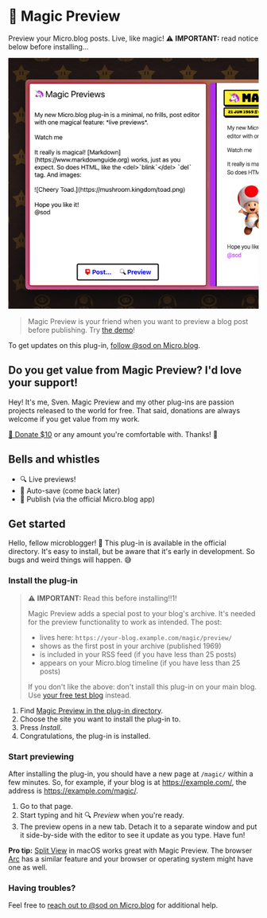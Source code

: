 # 🦄 Magic Preview

Preview your Micro.blog posts. Live, like magic! ⚠️ **IMPORTANT:** read notice below before installing…

![](https://raw.githubusercontent.com/svendahlstrand/plugin-magic-preview/main/docs/screenshot.gif)

> Magic Preview is your friend when you want to preview a blog post before publishing. Try [the demo](https://dahlstrand.net/magic/)!

To get updates on this plug-in, [follow @sod on Micro.blog](https://micro.blog/sod).

## Do you get value from Magic Preview? I'd love your support!

Hey! It's me, Sven. Magic Preview and my other plug-ins are passion projects released to the world for free. That said, donations are always welcome if you get value from my work.

[💸 Donate $10](https://dahlstrand.net/donate/) or any amount you're comfortable with. Thanks! 🙏

## Bells and whistles

* 🔍 Live previews!
* 💾 Auto-save (come back later)
* 📮 Publish (via the official Micro.blog app)

## Get started

Hello, fellow microblogger! 👋 This plug-in is available in the official directory. It's easy to install, but be aware that it's early in development. So bugs and weird things will happen. 😅

### Install the plug-in

> ⚠️ **IMPORTANT:** Read this before installing!!1!
>
> Magic Preview adds a special post to your blog's archive. It's needed for the preview functionality to work as intended. The post:
>
> * lives here: `https://your-blog.example.com/magic/preview/`
> * shows as the first post in your archive (published 1969)
> * is included in your RSS feed (if you have less than 25 posts)
> * appears on your Micro.blog timeline (if you have less than 25 posts)
>
> If you don't like the above: don't install this plug-in on your main blog. Use [your free test blog](https://www.manton.org/2019/09/04/microblog-test-blogs.html) instead.

1. Find [Magic Preview in the plug-in directory](https://micro.blog/account/plugins/view/89).
2. Choose the site you want to install the plug-in to.
3. Press *Install*.
4. Congratulations, the plug-in is installed.

### Start previewing

After installing the plug-in, you should have a new page at `/magic/` within a few minutes. So, for example, if your blog is at https://example.com/, the address is https://example.com/magic/.

1. Go to that page.
2. Start typing and hit 🔍 *Preview* when you're ready.
3. The preview opens in a new tab. Detach it to a separate window and put it side-by-side with the editor to see it update as you type. Have fun!

**Pro tip:** [Split View](https://support.apple.com/en-us/HT204948) in macOS works great with Magic Preview. The browser [Arc](https://arc.net) has a similar feature and your browser or operating system might have one as well.

### Having troubles?

Feel free to [reach out to @sod on Micro.blog](https://micro.blog/sod) for additional help.
